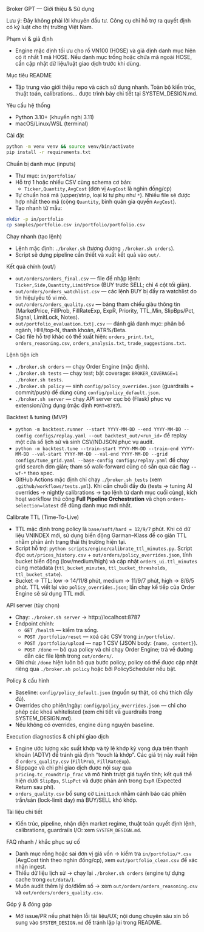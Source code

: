 Broker GPT — Giới thiệu & Sử dụng

Lưu ý: Đây không phải lời khuyên đầu tư. Công cụ chỉ hỗ trợ ra quyết định có kỷ luật cho thị trường Việt Nam.

Phạm vi & giả định
- Engine mặc định tối ưu cho rổ VN100 (HOSE) và giả định danh mục hiện có ít nhất 1 mã HOSE. Nếu danh mục trống hoặc chứa mã ngoài HOSE, cần cập nhật dữ liệu/luật giao dịch trước khi dùng.

Mục tiêu README
- Tập trung vào giới thiệu repo và cách sử dụng nhanh. Toàn bộ kiến trúc, thuật toán, calibrations… được trình bày chi tiết tại SYSTEM_DESIGN.md.

Yêu cầu hệ thống
- Python 3.10+ (khuyến nghị 3.11)
- macOS/Linux/WSL (terminal)

Cài đặt
```bash
python -m venv venv && source venv/bin/activate
pip install -r requirements.txt
```

Chuẩn bị danh mục (inputs)
- Thư mục: `in/portfolio/`
- Hỗ trợ 1 hoặc nhiều CSV cùng schema cơ bản:
  - `Ticker,Quantity,AvgCost` (đơn vị `AvgCost` là nghìn đồng/cp)
- Tự chuẩn hoá mã (upper/strip, loại kí tự phụ như `*`). Nhiều file sẽ được hợp nhất theo mã (cộng `Quantity`, bình quân gia quyền `AvgCost`).
- Tạo nhanh từ mẫu:
```bash
mkdir -p in/portfolio
cp samples/portfolio.csv in/portfolio/portfolio.csv
```

Chạy nhanh (tạo lệnh)
- Lệnh mặc định: `./broker.sh` (tương đương `./broker.sh orders`).
- Script sẽ dựng pipeline cần thiết và xuất kết quả vào `out/`.

Kết quả chính (out/)
- `out/orders/orders_final.csv` — file để nhập lệnh: `Ticker,Side,Quantity,LimitPrice` (BUY trước SELL; chỉ 4 cột tối giản).
- `out/orders/orders_watchlist.csv` — các lệnh BUY bị đẩy ra watchlist do tín hiệu/yếu tố vi mô.
- `out/orders/orders_quality.csv` — bảng tham chiếu giàu thông tin (MarketPrice, FillProb, FillRateExp, ExpR, Priority, TTL_Min, SlipBps/Pct, Signal, LimitLock, Notes).
- `out/portfolio_evaluation.txt|.csv` — đánh giá danh mục: phân bổ ngành, HHI/top‑N, thanh khoản, ATR%/Beta.
- Các file hỗ trợ khác có thể xuất hiện: `orders_print.txt`, `orders_reasoning.csv`, `orders_analysis.txt`, `trade_suggestions.txt`.

Lệnh tiện ích
- `./broker.sh orders` — chạy Order Engine (mặc định).
- `./broker.sh tests` — chạy test; bật coverage: `BROKER_COVERAGE=1 ./broker.sh tests`.
- `./broker.sh policy` — sinh `config/policy_overrides.json` (guardrails + commit/push) để dùng cùng `config/policy_default.json`.
- `./broker.sh server` — chạy API server cục bộ (Flask) phục vụ extension/ứng dụng (mặc định `PORT=8787`).

Backtest & tuning (MVP)
- `python -m backtest.runner --start YYYY-MM-DD --end YYYY-MM-DD --config configs/replay.yaml --out backtest_out/<run_id>` để replay một cửa sổ lịch sử và sinh CSV/NDJSON phục vụ audit.
- `python -m backtest.tune --train-start YYYY-MM-DD --train-end YYYY-MM-DD --val-start YYYY-MM-DD --val-end YYYY-MM-DD --grid configs/tune_grid.yaml --base-config configs/replay.yaml` để chạy grid search đơn giản; tham số walk-forward cũng có sẵn qua các flag `--wf-*` theo spec.
- GitHub Actions mặc định chỉ chạy `./broker.sh tests` (xem `.github/workflows/tests.yml`). Khi cần chuỗi đầy đủ (tests → tuning AI overrides → nightly calibrations → tạo lệnh từ danh mục cuối cùng), kích hoạt workflow thủ công **Full Pipeline Orchestration** và chọn `orders-selection=latest` để dùng danh mục mới nhất.

Calibrate TTL (Time-To-Live)
- TTL mặc định trong policy là `base/soft/hard = 12/9/7` phút. Khi có dữ liệu VNINDEX mới, sử dụng biến động Garman–Klass để co giãn TTL nhằm phản ánh trạng thái thị trường hiện tại.
- Script hỗ trợ: `python scripts/engine/calibrate_ttl_minutes.py`. Script đọc `out/prices_history.csv` + `out/orders/policy_overrides.json`, tính bucket biến động (low/medium/high) và cập nhật `orders_ui.ttl_minutes` cùng metadata (`ttl_bucket_minutes`, `ttl_bucket_thresholds`, `ttl_bucket_state`).
- Bucket → TTL: low → 14/11/8 phút, medium → 11/9/7 phút, high → 8/6/5 phút. TTL viết lại vào `policy_overrides.json`; lần chạy kế tiếp của Order Engine sẽ sử dụng TTL mới.

API server (tùy chọn)
- Chạy: `./broker.sh server` → http://localhost:8787
- Endpoint chính:
  - `GET /health` — kiểm tra sống.
  - `POST /portfolio/reset` — xoá các CSV trong `in/portfolio/`.
  - `POST /portfolio/upload` — nạp 1 CSV (JSON body: `{name, content}`).
  - `POST /done` — bỏ qua policy và chỉ chạy Order Engine; trả về đường dẫn các file lệnh trong `out/orders/`.
- Ghi chú: `/done` hiện luôn bỏ qua bước policy; policy có thể được cập nhật riêng qua `./broker.sh policy` hoặc bởi PolicyScheduler nếu bật.

Policy & cấu hình
- Baseline: `config/policy_default.json` (nguồn sự thật, có chú thích đầy đủ).
- Overrides cho phiên/ngày: `config/policy_overrides.json` — chỉ cho phép các khoá whitelisted (xem chi tiết và guardrails trong SYSTEM_DESIGN.md).
- Nếu không có overrides, engine dùng nguyên baseline.

Execution diagnostics & chi phí giao dịch
- Engine ước lượng xác suất khớp và tỷ lệ khớp kỳ vọng dựa trên thanh khoản (ADTV) để tránh giả định “touch là khớp”. Các giá trị này xuất hiện ở `orders_quality.csv` (`FillProb`, `FillRateExp`).
- Slippage và chi phí giao dịch được nội suy qua `pricing.tc_roundtrip_frac` và mô hình trượt giá tuyến tính; kết quả thể hiện dưới `SlipBps`, `SlipPct` và được phản ánh trong `ExpR` (Expected Return sau phí).
- `orders_quality.csv` bổ sung cờ `LimitLock` nhằm cảnh báo các phiên trần/sàn (lock-limit day) mà BUY/SELL khó khớp.

Tài liệu chi tiết
- Kiến trúc, pipeline, nhận diện market regime, thuật toán quyết định lệnh, calibrations, guardrails I/O: xem `SYSTEM_DESIGN.md`.

FAQ nhanh / khắc phục sự cố
- Danh mục rỗng hoặc sai đơn vị giá vốn → kiểm tra `in/portfolio/*.csv` (AvgCost tính theo nghìn đồng/cp), xem `out/portfolio_clean.csv` để xác nhận ingest.
- Thiếu dữ liệu lịch sử → chạy lại `./broker.sh orders` (engine tự dựng cache trong `out/data/`).
- Muốn audit thêm lý do/điểm số → xem `out/orders/orders_reasoning.csv` và `out/orders/orders_quality.csv`.

Góp ý & đóng góp
- Mở issue/PR nếu phát hiện lỗi tài liệu/UX; nội dung chuyên sâu xin bổ sung vào `SYSTEM_DESIGN.md` để tránh lặp lại trong README.

